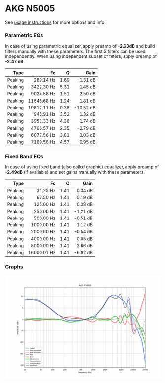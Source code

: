 # AKG N5005
See [usage instructions](https://github.com/jaakkopasanen/AutoEq#usage) for more options and info.

### Parametric EQs
In case of using parametric equalizer, apply preamp of **-2.63dB** and build filters manually
with these parameters. The first 5 filters can be used independently.
When using independent subset of filters, apply preamp of **-2.47 dB**.

| Type    | Fc          |    Q | Gain      |
|--------:|------------:|-----:|----------:|
| Peaking | 289.14 Hz   | 1.69 | -1.31 dB  |
| Peaking | 3422.30 Hz  | 5.31 | 1.45 dB   |
| Peaking | 9024.58 Hz  | 1.51 | 2.50 dB   |
| Peaking | 11645.68 Hz | 1.24 | 1.81 dB   |
| Peaking | 19812.11 Hz | 0.38 | -10.52 dB |
| Peaking | 945.91 Hz   | 3.52 | 1.32 dB   |
| Peaking | 3951.33 Hz  | 4.36 | 1.74 dB   |
| Peaking | 4766.57 Hz  | 2.35 | -2.79 dB  |
| Peaking | 6077.56 Hz  | 3.81 | 3.03 dB   |
| Peaking | 7189.58 Hz  | 4.57 | -0.95 dB  |

### Fixed Band EQs
In case of using fixed band (also called graphic) equalizer, apply preamp of **-2.49dB**
(if available) and set gains manually with these parameters.

| Type    | Fc          |    Q | Gain     |
|--------:|------------:|-----:|---------:|
| Peaking | 31.25 Hz    | 1.41 | 0.34 dB  |
| Peaking | 62.50 Hz    | 1.41 | 0.19 dB  |
| Peaking | 125.00 Hz   | 1.41 | 0.38 dB  |
| Peaking | 250.00 Hz   | 1.41 | -1.21 dB |
| Peaking | 500.00 Hz   | 1.41 | -0.51 dB |
| Peaking | 1000.00 Hz  | 1.41 | 1.12 dB  |
| Peaking | 2000.00 Hz  | 1.41 | -0.54 dB |
| Peaking | 4000.00 Hz  | 1.41 | 0.05 dB  |
| Peaking | 8000.00 Hz  | 1.41 | 2.66 dB  |
| Peaking | 16000.01 Hz | 1.41 | -6.92 dB |

### Graphs
![](./AKG%20N5005.png)